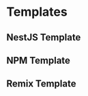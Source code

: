 # Templates

## NestJS Template

[](https://github.com/Kurocado-Studio/styleguide-nests-template)

## NPM Template

[](https://github.com/Kurocado-Studio/styleguide-npm-template)

## Remix Template

[](https://github.com/Kurocado-Studio/styleguide-remix-template)
